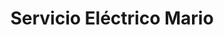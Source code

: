 ---
title: "Servicio Eléctrico Mario"
url: /toluca-de-lerdo/servicio-electrico-mario/
shop: reparación de automóviles
---
